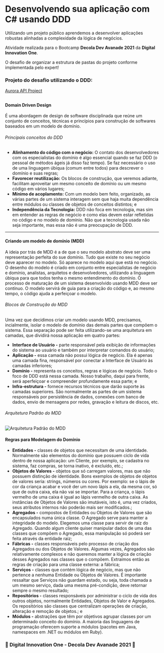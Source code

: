 # Desenvolvendo sua aplicação com C# usando DDD

Utilizando um projeto público aprendemos a desenvolver aplicações robustas alinhadas a complexidade da lógica de negócios. 

Atividade realizada para o Bootcamp **Decola Dev Avanade 2021** da **Digital Innovation One**.

O  desafio de organizar a estrutura de pastas do projeto conforme implementada pelo expert!

### Projeto do desafio utilizando o DDD:

[Aurora API Project](https://github.com/alexalvess/aurora-api-project)

##  


#### Domain Driven Design

 É uma abordagem de design de software disciplinada que reúne um conjunto de conceitos, técnicas e princípios para construção de softwares baseados em um modelo de domínio.

###### Principais conceitos do DDD

- **Alinhamento do código com o negócio:** O contato dos desenvolvedores com os especialistas do domínio é algo essencial quando se faz DDD (o pessoal de métodos ágeis já disso faz tempo). Se faz necessário o uso de uma linguagem úbiqua (comum entre todos) para descrever o domínio e suas regras;
- **Favorecer reutilização:** Os blocos de construção, que veremos adiante, facilitam aproveitar um mesmo conceito de domínio ou um mesmo código em vários lugares;
- **Mínimo de acoplamento:** Com um modelo bem feito, organizado, as várias partes de um sistema interagem sem que haja muita dependência entre módulos ou classes de objetos de conceitos distintos; e
- **Independência da Tecnologia:** DDD não foca em tecnologia, mas sim em entender as regras de negócio e como elas devem estar refletidas no código e no modelo de domínio. Não que a tecnologia usada não seja importante, mas essa não é uma preocupação de DDD.

------

#### Criando um modelo de domínio (MDD)

   A ideia por trás de MDD é a de que o seu modelo abstrato deve ser uma representação perfeita do sue domínio. Tudo que existe no seu negócio deve aparecer no modelo. Só aparece no modelo aqui que está no negócio.
   O desenho do modelo é criado em conjunto entre especialistas de negócio e domínio, analistas, arquitetos e desenvolvedores, utilizando a linguagem úbiqua para que todos tenha o mesmo entendimento do domínio.
   O processo de maturação de um sistema desenvolvido usando MDD deve ser contínuo. O modelo servirá de guia para a criação do código e, ao mesmo tempo, o código ajuda a perfeiçoar o modelo.

###### Blocos de Construção do MDD

   Uma vez que decidimos criar um modelo usando MDD, precisamos, incialmente, isolar o modelo de domínio das demais partes que compõem o sistema. Essa separação pode ser feita utilizando-se uma arquitetura em camadas, que dividirá nossa aplicação em quatro partes:

- **Interface de Usuário -** parte responsável pela exibição de informações do sistema ao usuário e também por interpretar comandos do usuário;
- **Aplicação -** essa camada não possui lógica de negócio. Ela é apenas uma camada fina, responsável por conectar a Interface de Usuário às camadas inferiores;
- **Domínio -** representa os conceitos, regras e lógicas de negócio. Todo o foco de DDD está nessa camada. Nosso trabalho, daqui para frente, será aperfeiçoar e compreender profundamente essa parte; e
- **Infra-estrutura -** fornece recursos técnicos que darão suporte às camadas superiores. São normalmente as partes de um sistema responsáveis por persistência de dados, conexões com banco de dados, envio de mensagens por redes, gravação e leitura de discos, etc.

###### Arquitetura Padrão do MDD

![Arquitetura Padrão do MDD](https://github.com/JM-2/aplicacao-Csharp-DDD/blob/master/imgMMD/ArquiteturaPadr%C3%A3odoMDD.jpg)

#### Regras para Modelagem do Domínio

- **Entidades -** classes de objetos que necessitam de uma identidade. Normalmente são elementos do domínio que possuem ciclo de vida dentro de nossa aplicação: um Cliente, por exemplo, se cadastra no sistema, faz compras, se torna inativo, é excluído, etc.;
- **Objetos de Valores -** objetos que só carregam valores, mas que não possuem distinção de identidade. Bons exemplos de objetos de objetos de valores seria: strings, números ou cores. Por exemplo: se o lápis de cor da criança acabar e você der um novo lápis a ela, da mesma cor, só que de outra caixa, ela não vai se importar. Para a criança, o lápis vermelho de uma caixa é igual ao lápis vermelho de outra caixa. As instâncias de Objetos de Valores são imutáveis, isto é, uma vez criados, seus atributos internos não poderão mais ser modificados.;
- **Agregados -** compostos de Entidades ou Objetos de Valores que são encapsulados numa única classe. O Agregado serve para manter a integridade do modelo. Elegemos uma classe para servir de raiz do Agregado. Quando algum cliente quiser manipular dados de uma das classes que compõem o Agregado, essa manipulação só poderá ser feita através da entidade raiz;
- **Fábricas -** classes responsáveis pelo processo de criação dos Agregados ou dos Objetos de Valores. Algumas vezes, Agregados são relativamente complexos e não queremos manter a lógica de criação desses Agregados nas classes que o compõem. Extraímos então as regras de criação para uma classe externa: a fábrica;
- **Serviços -** classes que contém lógica de negócio, mas que não pertence a nenhuma Entidade ou Objetos de Valores. É importante ressaltar que Serviços não guardam estado, ou seja, toda chamada a um mesmo serviço, dada uma mesma pré-condição, deve retornar sempre o mesmo resultado;
- **Repositórios -** classes responsáveis por administrar o ciclo de vida dos outros objetos, normalmente Entidades, Objetos de Valor e Agregados. Os repositórios são classes que centralizam operações de criação, alteração e remoção de objetos.; e
- **Módulos -** abstrações que têm por objetivos agrupar classes por um determinado conceito do domínio. A maioria das linguagens de programação oferecem suporte a módulos (pacotes em Java, namespaces em .NET ou módulos em Ruby).



### 🚀 Digital Innovation One - Decola Dev Avanade 2021 🚀
